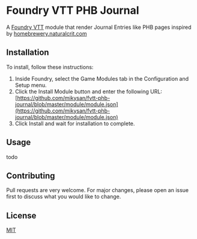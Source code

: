 # Foundry VTT PHB Journal
A [Foundry VTT](https://foundryvtt.com/) module that render Journal Entries like PHB pages inspired by [homebrewery.naturalcrit.com](https://homebrewery.naturalcrit.com/)

## Installation

To install, follow these instructions:

1. Inside Foundry, select the Game Modules tab in the Configuration and Setup menu.
2. Click the Install Module button and enter the following URL: [https://github.com/mikysan/fvtt-phb-journal/blob/master/module/module.json](https://github.com/mikysan/fvtt-phb-journal/blob/master/module/module.json)
3. Click Install and wait for installation to complete.

## Usage

todo

## Contributing
Pull requests are very welcome. For major changes, please open an issue first to discuss what you would like to change.

## License
[MIT](https://choosealicense.com/licenses/mit/)